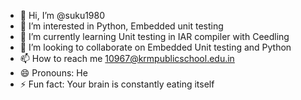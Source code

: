 - 👋 Hi, I’m @suku1980
- 👀 I’m interested in Python, Embedded unit testing
- 🌱 I’m currently learning Unit testing in IAR compiler with Ceedling
- 💞️ I’m looking to collaborate on Embedded Unit testing and Python
- 📫 How to reach me 10967@krmpublicschool.edu.in
- 😄 Pronouns: He
- ⚡ Fun fact: Your brain is constantly eating itself

<!---
suku1980/suku1980 is a ✨ special ✨ repository because its `README.md` (this file) appears on your GitHub profile.
You can click the Preview link to take a look at your changes.
--->
